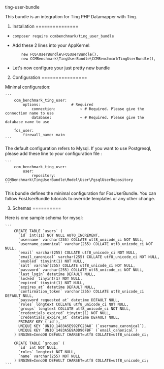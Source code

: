 ting-user-bundle

This bundle is an integration for Ting PHP Datamapper with Ting.

1. Installation
===============

 * ```composer require ccmbenchmark/ting_user_bundle```
 * Add these 2 lines into your AppKernel:

    ```
        new FOS\UserBundle\FOSUserBundle(),
        new CCMBenchmark\TingUserBundle\CCMBenchmarkTingUserBundle(),
    ```

 * Let's now configure your just pretty new bundle
 
2. Configuration
================

Minimal configuration:

    ```
        ccm_benchmark_ting_user:
            options:              # Required
                connection:           ~ # Required. Please give the connection name to use
                database:             ~ # Required. Please give the database name to use
        
        fos_user:
            firewall_name: main
    ```

The default configuration refers to Mysql. If you want to use Postgresql, please add these line to your configuration file :

    ```
        ccm_benchmark_ting_user:
            user:
                repository:           CCMBenchmark\TingUserBundle\Model\User\PgsqlUserRepository
    ```

This bundle defines the minimal configuration for FosUserBundle.
You can follow FosUserBundle tutorials to override templates or any other change.

3. Schemas
==========

Here is one sample schema for mysql:

    ```
        CREATE TABLE `users` (
          `id` int(11) NOT NULL AUTO_INCREMENT,
          `username` varchar(255) COLLATE utf8_unicode_ci NOT NULL,
          `username_canonical` varchar(255) COLLATE utf8_unicode_ci NOT NULL,
          `email` varchar(255) COLLATE utf8_unicode_ci NOT NULL,
          `email_canonical` varchar(255) COLLATE utf8_unicode_ci NOT NULL,
          `enabled` tinyint(1) NOT NULL,
          `salt` varchar(255) COLLATE utf8_unicode_ci NOT NULL,
          `password` varchar(255) COLLATE utf8_unicode_ci NOT NULL,
          `last_login` datetime DEFAULT NULL,
          `locked` tinyint(1) NOT NULL,
          `expired` tinyint(1) NOT NULL,
          `expires_at` datetime DEFAULT NULL,
          `confirmation_token` varchar(255) COLLATE utf8_unicode_ci DEFAULT NULL,
          `password_requested_at` datetime DEFAULT NULL,
          `roles` longtext COLLATE utf8_unicode_ci NOT NULL,
          `groups` longtext COLLATE utf8_unicode_ci NOT NULL,
          `credentials_expired` tinyint(1) NOT NULL,
          `credentials_expire_at` datetime DEFAULT NULL,
          PRIMARY KEY (`id`),
          UNIQUE KEY `UNIQ_1483A5E992FC23A8` (`username_canonical`),
          UNIQUE KEY `UNIQ_1483A5E9A0D96FBF` (`email_canonical`)
        ) ENGINE=InnoDB DEFAULT CHARSET=utf8 COLLATE=utf8_unicode_ci;
        
        CREATE TABLE `groups` (
          `id` int NOT NULL,
          `roles` longtext NOT NULL,
          `name` varchar(255) NOT NULL
        ) ENGINE=InnoDB DEFAULT CHARSET=utf8 COLLATE=utf8_unicode_ci;
    ```